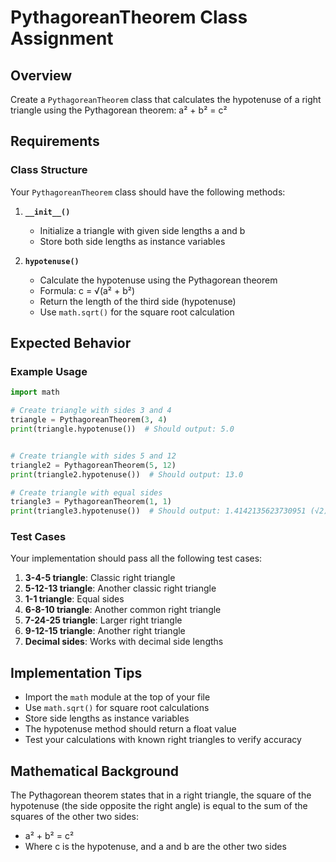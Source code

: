 # PythagoreanTheorem Class Assignment

## Overview
Create a `PythagoreanTheorem` class that calculates the hypotenuse of a right triangle using the Pythagorean theorem: a² + b² = c²

## Requirements

### Class Structure
Your `PythagoreanTheorem` class should have the following methods:

1. **`__init__()`**
   - Initialize a triangle with given side lengths a and b
   - Store both side lengths as instance variables

2. **`hypotenuse()`**
   - Calculate the hypotenuse using the Pythagorean theorem
   - Formula: c = √(a² + b²)
   - Return the length of the third side (hypotenuse)
   - Use `math.sqrt()` for the square root calculation


## Expected Behavior

### Example Usage
```python
import math

# Create triangle with sides 3 and 4
triangle = PythagoreanTheorem(3, 4)
print(triangle.hypotenuse())  # Should output: 5.0


# Create triangle with sides 5 and 12
triangle2 = PythagoreanTheorem(5, 12)
print(triangle2.hypotenuse())  # Should output: 13.0

# Create triangle with equal sides
triangle3 = PythagoreanTheorem(1, 1)
print(triangle3.hypotenuse())  # Should output: 1.4142135623730951 (√2)
```

### Test Cases
Your implementation should pass all the following test cases:

1. **3-4-5 triangle**: Classic right triangle
2. **5-12-13 triangle**: Another classic right triangle
3. **1-1 triangle**: Equal sides
4. **6-8-10 triangle**: Another common right triangle
5. **7-24-25 triangle**: Larger right triangle
6. **9-12-15 triangle**: Another right triangle
7. **Decimal sides**: Works with decimal side lengths

## Implementation Tips

- Import the `math` module at the top of your file
- Use `math.sqrt()` for square root calculations
- Store side lengths as instance variables
- The hypotenuse method should return a float value
- Test your calculations with known right triangles to verify accuracy

## Mathematical Background
The Pythagorean theorem states that in a right triangle, the square of the hypotenuse (the side opposite the right angle) is equal to the sum of the squares of the other two sides:

- a² + b² = c²
- Where c is the hypotenuse, and a and b are the other two sides


